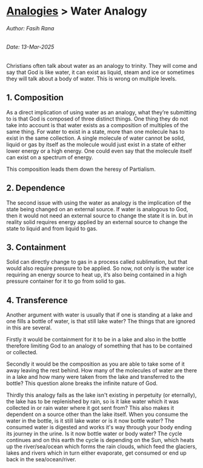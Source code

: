 # [Analogies](/analogies/) > Water Analogy
###### Author: Fasih Rana
###### Date: 13-Mar-2025

Christians often talk about water as an analogy to trinity. They will come and say that God is like water, it can exist as liquid, steam and ice or sometimes they will talk about a body of water. This is wrong on multiple levels.

## 1. Composition
As a direct implication of using water as an analogy, what they’re submitting to is that God is composed of three distinct things. One thing they do not take into account is that water exists as a composition of multiples of the same thing. For water to exist in a state, more than one molecule has to exist in the same collection. A single molecule of water cannot be solid, liquid or gas by itself as the molecule would just exist in a state of either lower energy or a high energy. One could even say that the molecule itself can exist on a spectrum of energy.

This composition leads them down the heresy of Partialism. 

## 2. Dependence
The second issue with using the water as analogy is the implication of the state being changed on an external source. If water is analogous to God, then it would not need an external source to change the state it is in. but in reality solid requires energy applied by an external source to change the state to liquid and from liquid to gas.

## 3. Containment
Solid can directly change to gas in a process called sublimation, but that would also require pressure to be applied. So now, not only is the water ice requiring an energy source to heat up, it’s also being contained in a high pressure container for it to go from solid to gas.

## 4. Transference
Another argument with water is usually that if one is standing at a lake and one fills a bottle of water, is that still lake water? The things that are ignored in this are several.

Firstly it would be containment for it to be in a lake and also in the bottle therefore limiting God to an analogy of something that has to be contained or collected.

Secondly it would be the composition as you are able to take some of it away leaving the rest behind. How many of the molecules of water are there in a lake and how many were taken from the lake and transferred to the bottle? This question alone breaks the infinite nature of God.

Thirdly this analogy fails as the lake isn't existing in perpetuity (or eternally), the lake has to be replenished by rain, so is it lake water which it was collected in or rain water where it got sent from? This also makes it dependent on a source other than the lake itself. When you consume the water in the bottle, is it still lake water or is it now bottle water? The consumed water is digested and works it's way through your body ending its journey in the urine. Is it now bottle water or body water? The cycle continues and on this earth the cycle is depending on the Sun, which heats up the river/sea/ocean which forms the rain clouds, which feed the glaciers, lakes and rivers which in turn either evaporate, get consumed or end up back in the sea/ocean/river.